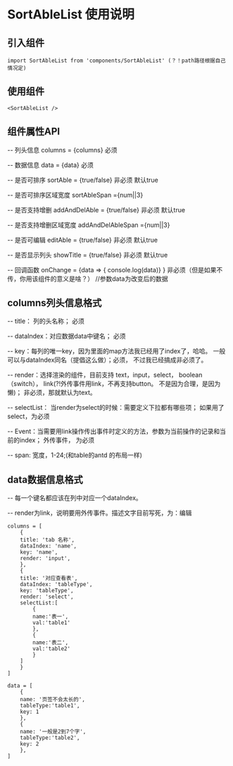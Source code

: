 # SortAbleList 使用说明

## 引入组件 
```
import SortAbleList from 'components/SortAbleList' (？！path路径根据自己情况定)
```

## 使用组件 
```
<SortAbleList />
```

## 组件属性API
-- 列头信息 columns = {columns} 必须

-- 数据信息 data = {data} 必须

-- 是否可排序 sortAble = {true/false} 非必须 默认true

-- 是否可排序区域宽度 sortAbleSpan  ={num||3}

-- 是否支持增删  addAndDelAble = {true/false} 非必须 默认true

-- 是否支持增删区域宽度 addAndDelAbleSpan  ={num||3}

-- 是否可编辑    editAble = {true/false} 非必须 默认true

-- 是否显示列头    showTitle = {true/false} 非必须 默认true

-- 回调函数 onChange = {data => { console.log(data)} } 非必须（但是如果不传，你用该组件的意义是啥？） //参数data为改变后的数据 


## columns列头信息格式
-- title： 列的头名称； 必须

-- dataIndex：对应数据data中键名； 必须

-- key：每列的唯一key，因为里面的map方法我已经用了index了，哈哈。 一般可以与dataIndex同名（提倡这么做）；必须， 不过我已经搞成非必须了。

-- render：选择渲染的组件，目前支持 text，input，select， boolean（switch）， link(?!外传事件用link，不再支持button。 不是因为合理，是因为懒)；
   非必须，那就默认为text。

-- selectList： 当render为select的时候：需要定义下拉都有哪些项； 如果用了select，为必须

-- Event：当需要用link操作传出事件时定义的方法，参数为当前操作的记录和当前的index； 外传事件， 为必须

-- span: 宽度，1-24;(和table的antd 的布局一样)


## data数据信息格式

-- 每一个键名都应该在列中对应一个dataIndex。

-- render为link，说明要用外传事件。描述文字目前写死，为：编辑


```
columns = [
    { 
    title: 'tab 名称', 
    dataIndex: 'name', 
    key: 'name',
    render: 'input',
    },
    { 
    title: '对应查看表', 
    dataIndex: 'tableType', 
    key: 'tableType',
    render: 'select',
    selectList:[
        {
        name:'表一',
        val:'table1'
        },
        {
        name:'表二',
        val:'table2'
        }
    ]
    }
]

data = [
    { 
    name: '页签不会太长的',
    tableType:'table1', 
    key: 1
    },
    { 
    name: '一般是2到7个字',
    tableType:'table2', 
    key: 2
    },
]
```